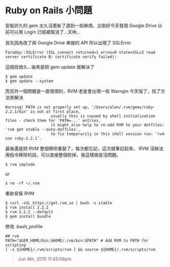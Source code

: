 # Ruby on Rails 小問題

安裝許久的 gem 太久沒更新了遇到一些麻煩，又剛好今天發現 Google Drive 以前可以用 Login 已經被取消了...天吶...

首先因為改了與 Google Drive 串接的 API 所以出現了 SSLError

```
Faraday::SSLError (SSL_connect returned=1 errno=0 state=SSLv3 read server certificate B: certificate verify failed):
```

這個找很久...後來是把 gem update 就解決了

```
$ gem update
$ gem update --system
```

而另外一個問題是一直很煩的，RVM 老是會出現一些 Warngin 今天惱了，找了方法來解決

```
Warning! PATH is not properly set up, '/Users/alan/.rvm/gems/ruby-2.2.1/bin' is not at first place,
					usually this is caused by shell initialization files - check them for 'PATH=...' entries,
					it might also help to re-add RVM to your dotfiles: 'rvm get stable --auto-dotfiles',
					to fix temporarily in this shell session run: 'rvm use ruby-2.2.1’.
```

最後還是把 RVM 整個移除重裝了，每次都忘記，這次就筆記起來， RVM 沒辦法用指令移除的話，可以直接整個砍掉，我這樣做是沒問題。

```
$ rvm implode
```

or

```
$ rm -rf ~/.rvm
```

重新安裝 RVM	

```
$ curl -sSL https://get.rvm.io | bash -s stable
$ rvm install 2.2.2
$ rvm 2.2.2 --default
$ gem install bundle
```

修改 .bash_profile

```	
## rvm
PATH="$GEM_HOME/bin:$HOME/.rvm/bin:$PATH" # Add RVM to PATH for scripting
[ -s ${HOME}/.rvm/scripts/rvm ] && source ${HOME}/.rvm/scripts/rvm
```
	
> Jun 4th, 2015 11:45:08pm 